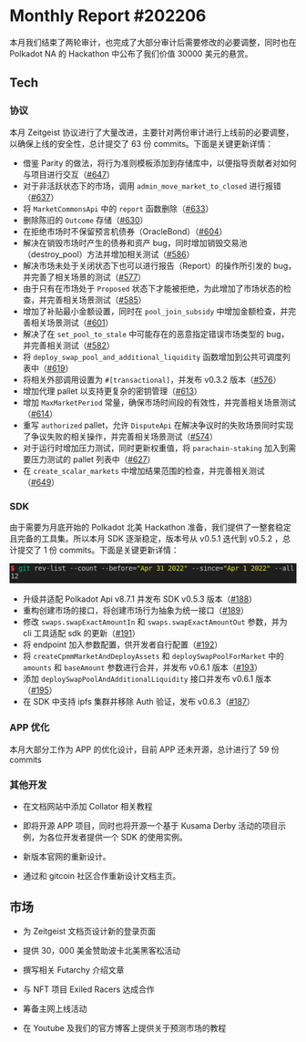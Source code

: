# Monthly Report #202206

本月我们结束了两轮审计，也完成了大部分审计后需要修改的必要调整，同时也在 Polkadot NA 的 Hackathon 中公布了我们价值 30000 美元的悬赏。

## Tech

### 协议

本月 Zeitgeist 协议进行了大量改进，主要针对两份审计进行上线前的必要调整，以确保上线的安全性，总计提交了 63 份 commits。下面是关键更新详情：

- 借鉴 Parity 的做法，将行为准则模板添加到存储库中，以便指导贡献者对如何与项目进行交互（[#647](https://github.com/zeitgeistpm/zeitgeist/commit/d9418e734197161821c523f151dda55b051ee4dc)）
- 对于非活跃状态下的市场，调用 `admin_move_market_to_closed` 进行报错（[#637](https://github.com/zeitgeistpm/zeitgeist/commit/bc7631e24c098c3e621406dac8cf9f88f1aa9c3e)）
- 将 `MarketCommonsApi` 中的 `report` 函数删除（[#633](https://github.com/zeitgeistpm/zeitgeist/commit/e4ef326410e87052221c705cb6fbe139aa707b37)）
- 删除陈旧的 `Outcome` 存储（[#630](https://github.com/zeitgeistpm/zeitgeist/commit/edd8f48a5ec0b8e5dff2ea84a1db89edc650e8c3)）
- 在拒绝市场时不保留预言机债券（OracleBond）（[#604](https://github.com/zeitgeistpm/zeitgeist/commit/4d4268109203e8311893b7bb8793b4fdba330714)）
- 解决在销毁市场时产生的债券和资产 bug，同时增加销毁交易池（destroy_pool）方法并增加相关测试（[#586](https://github.com/zeitgeistpm/zeitgeist/commit/beaa06dafdc25f56245d9a1357e479f22afae9f0)）
- 解决市场未处于关闭状态下也可以进行报告（Report）的操作所引发的 bug，并完善了相关场景的测试（[#577](https://github.com/zeitgeistpm/zeitgeist/commit/d9e2878be9326669aed863f572073c422a0889fc)）
- 由于只有在市场处于 `Proposed` 状态下才能被拒绝，为此增加了市场状态的检查，并完善相关场景测试（[#585](https://github.com/zeitgeistpm/zeitgeist/commit/b6d39ca5eb2a48b91939ed2379c23e9698bb8579)）
- 增加了补贴最小金额设置，同时在 `pool_join_subsidy` 中增加金额检查，并完善相关场景测试（[#601](https://github.com/zeitgeistpm/zeitgeist/commit/d26258b7d0053567b483573dc402e6d389bb15ef)）
- 解决了在 `set_pool_to_stale` 中可能存在的恶意指定错误市场类型的 bug，并完善相关测试（[#582](https://github.com/zeitgeistpm/zeitgeist/commit/eb60a028f745e85bd82d8030396a3ab38f2ce776)）
- 将 `deploy_swap_pool_and_additional_liquidity` 函数增加到公共可调度列表中（[#619](https://github.com/zeitgeistpm/zeitgeist/commit/b224bdde223f263e139dca46092a950a7eb6438a)）
- 将相关外部调用设置为 `#[transactional]`，并发布 v0.3.2 版本（[#576](https://github.com/zeitgeistpm/zeitgeist/commit/0518c7e81dc662950e404c067445cbc1406c41a4)）
- 增加代理 pallet 以支持更复杂的密钥管理（[#613](https://github.com/zeitgeistpm/zeitgeist/commit/693c5c0039948787322b3f35e83dc8a298bb482b)）
- 增加 `MaxMarketPeriod` 常量，确保市场时间段的有效性，并完善相关场景测试（[#614](https://github.com/zeitgeistpm/zeitgeist/commit/314c2548f5b96738525beae43818632b50c60afe)）
- 重写 `authorized` pallet，允许 `DisputeApi` 在解决争议时的失败场景同时实现了争议失败的相关操作，并完善相关场景测试（[#574](https://github.com/zeitgeistpm/zeitgeist/commit/1447247ddcbc387bcf950c9b2d0ea7acdf39c452)）
- 对于运行时增加压力测试，同时更新权重值，将 `parachain-staking` 加入到需要压力测试的 pallet 列表中（[#627](https://github.com/zeitgeistpm/zeitgeist/commit/ce520be36cc06d6687ca2f5c8499d2deb762d32d)）
- 在 `create_scalar_markets` 中增加结果范围的检查，并完善相关测试（[#649](https://github.com/zeitgeistpm/zeitgeist/commit/ab2a8e629d736f5fdb744583b232300b0918adef)）

### SDK

由于需要为月底开始的 Polkadot 北美 Hackathon 准备，我们提供了一整套稳定且完备的工具集。所以本月 SDK 逐渐稳定，版本号从 v0.5.1 迭代到 v0.5.2 ，总计提交了 1 份 commits。下面是关键更新详情：

![](./../img/2022-05-01_23-08.png)

- 升级并适配 Polkadot Api v8.7.1 并发布 SDK v0.5.3 版本（[#188](https://github.com/zeitgeistpm/tools/commit/f2050c81bddca2911ab499e81bd2bcc3c75b8ed8)）
- 重构创建市场的接口，将创建市场行为抽象为统一接口（[#189](https://github.com/zeitgeistpm/tools/commit/55d197c68f9c17b5b3195abf54ece029a4ae1fb6)）
- 修改 `swaps.swapExactAmountIn` 和 `swaps.swapExactAmountOut` 参数，并为 cli 工具适配 sdk 的更新（[#191](https://github.com/zeitgeistpm/tools/commit/b3937615d496e8a146e6f1518e5d26c552d3f903)）
- 将 endpoint 加入参数配置，供开发者自行配置（[#192](https://github.com/zeitgeistpm/tools/commit/ab26de992d19cc9f0ee9c972f05e96a2d456a2d8)）
- 将 `createCpmmMarketAndDeployAssets` 和 `deploySwapPoolForMarket` 中的 `amounts` 和 `baseAmount` 参数进行合并，并发布 v0.6.1 版本（[#193](https://github.com/zeitgeistpm/tools/commit/3d9c3df25b15ed0d2884ecb703240be9cd857345)）
- 添加 `deploySwapPoolAndAdditionalLiquidity` 接口并发布 v0.6.1 版本（[#195](https://github.com/zeitgeistpm/tools/commit/12ca5fdd2f1ab6a50524f2e6ef5667b39a9049e9)）
- 在 SDK 中支持 ipfs 集群并移除 Auth 验证，发布 v0.6.3（[#187](https://github.com/zeitgeistpm/tools/commit/0728c56a3a398c368c794ee8a2d68e5bbd091820)）

### APP 优化

本月大部分工作为 APP 的优化设计，目前 APP 还未开源，总计进行了 59 份 commits

### 其他开发

- 在文档网站中添加 Collator 相关教程

- 即将开源 APP 项目，同时也将开源一个基于 Kusama Derby 活动的项目示例，为各位开发者提供一个 SDK 的使用实例。

- 新版本官网的重新设计。

- 通过和 gitcoin 社区合作重新设计文档主页。

## 市场

- 为 Zeitgeist 文档页设计新的登录页面

- 提供 30，000 美金赞助波卡北美黑客松活动

- 撰写相关 Futarchy 介绍文章

- 与 NFT 项目 Exiled Racers 达成合作

- 筹备主网上线活动

- 在 Youtube 及我们的官方博客上提供关于预测市场的教程
